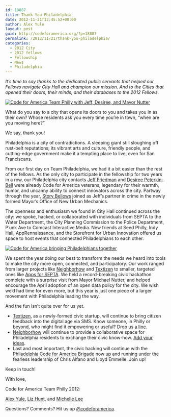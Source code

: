 ```yaml
---
id: 18887
title: Thank You Philadelphia
date: 2012-11-21T13:45:52+00:00
author: Alex Yule
layout: post
guid: http://codeforamerica.org/?p=18887
permalink: /2012/11/21/thank-you-philadelphia/
categories:
  - 2012 City
  - 2012 fellows
  - Fellowship
  - News
  - Philadelphia
---
```

_It’s time to say thanks to the dedicated public servants that helped our Fellows navigate City Hall and champion our mission. And to the Cities that opened their doors, their minds, and their databases to the 2012 Fellows._

[![Code for America Team Philly with Jeff, Desiree, and Mayor Nutter](http://farm8.staticflickr.com/7054/6874112437_0310193295_z_d.jpg "Philly Tough Guys")](http://www.flickr.com/photos/yule/6874112437/in/set-72157629312271943/)

What do you say to a city that opens its doors to you and takes you in as their own? Whose residents ask you every time you’re in town, “when are you moving here?”

We say, thank you!

Philadelphia is a city of contradictions. A sleeping giant still sloughing off rust-belt reputations; its vibrant arts and culture, friendly people, and cutting-edge government make it a tempting place to live, even for San Franciscans.

From our first day on Team Philadelphia, we had it a bit easier than the rest of the fellows. As the only city to participate in the fellowship for two years in a row, our Philadelphia city contacts [Jeff Friedman](https://twitter.com/PhillyPhriedman) and [Desiree Peterkin-Bell](http://twitter.com/dpbell) were already Code for America veterans, legendary for their warmth, humor, and uncanny ability to connect innovators across the city. Partway through the year, [Story Bellows](https://twitter.com/storybellows) joined as Jeff’s partner in crime in the newly formed Mayor’s Office of New Urban Mechanics.



The openness and enthusiasm we found in City Hall continued across the city: we spoke, hacked, or collaborated with individuals from SEPTA to the Water Department, the City Planning Commission to the Police Department, P’unk Ave to Comcast Interactive Media. New friends at Seed Philly, Indy Hall, AppRennaissance, and the Storefront for Urban Innovation offered us space to host events that connected Philadelphians to each other.

[<img class=" " title="Code for America bringing Philadelphians together" src="http://farm8.staticflickr.com/7025/6841181169_9654f25e7c_z_d.jpg" alt="Code for America bringing Philadelphians together" />](http://www.flickr.com/photos/yule/6841181169/in/set-72157629230440809) 

We spent the year doing our best to transform the needs we heard into tools to make the city more open, connected, and participatory. Our work ranged from larger projects like [Neighborhow](http://neighborhow.org/) and [Textizen](http://textizen.com/) to smaller, targeted ones like [Apps for SEPTA](http://codeforamerica.org/2012/11/05/beyond-the-hackathon-with-philadelphia%E2%80%99s-apps-for-septa/). We held a record-breaking civic hackathon complete with a surprise visit from Mayor Michael Nutter, and helped encourage the April adoption of an open data policy for the city. We wish we’d had time for even more, but this year is just one piece of a larger movement with Philadelphia leading the way.

And the fun isn’t quite over for us yet.

  * [Textizen](http://www.textizen.com/), as a newly-formed civic startup, will continue to bring citizen feedback into the digital age via SMS. Know someone, in Philly or beyond, who might find it empowering or useful? Drop us [a line](mailto:textizen@codeforamerica.org).
  * [Neighborhow](http://neighborhow.org/) will continue to provide a collaborative space for Philadelphia residents to exchange their civic know-how. [Add your ideas](http://neighborhow.org/add-idea).
  * Last and most important, the civic hacking will continue with the [Philadelphia Code for America Brigade](http://www.meetup.com/cfabrigade/Philadelphia-PA/) now up and running under the fearless leadership of Chris Alfano and Lloyd Emmelle. Join up!

Keep in touch!
  
With love,
  
Code for America Team Philly 2012:
  
[Alex Yule](http://twitter.com/yuletide), [Liz Hunt,](http://twitter.com/ezoehunt) and [Michelle Lee](http://twitter.com/mishmosh)
  
Questions? Comments? Hit us up [@codeforamerica](http://twitter.com/codeforamerica).